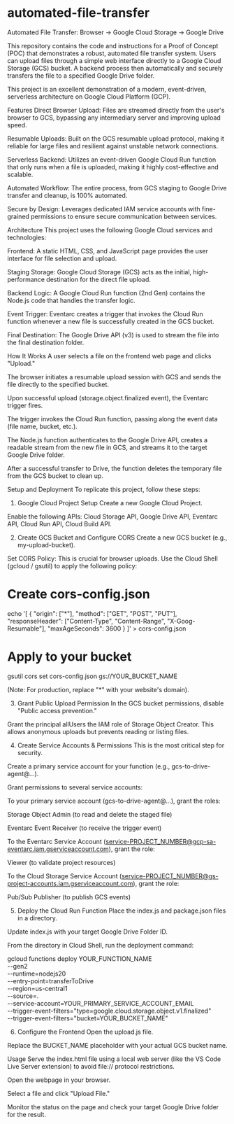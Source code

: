 # automated-file-transfer
Automated File Transfer: Browser → Google Cloud Storage → Google Drive

This repository contains the code and instructions for a Proof of Concept (POC) that demonstrates a robust, automated file transfer system. Users can upload files through a simple web interface directly to a Google Cloud Storage (GCS) bucket. A backend process then automatically and securely transfers the file to a specified Google Drive folder.

This project is an excellent demonstration of a modern, event-driven, serverless architecture on Google Cloud Platform (GCP).

Features
Direct Browser Upload: Files are streamed directly from the user's browser to GCS, bypassing any intermediary server and improving upload speed.

Resumable Uploads: Built on the GCS resumable upload protocol, making it reliable for large files and resilient against unstable network connections.

Serverless Backend: Utilizes an event-driven Google Cloud Run function that only runs when a file is uploaded, making it highly cost-effective and scalable.

Automated Workflow: The entire process, from GCS staging to Google Drive transfer and cleanup, is 100% automated.

Secure by Design: Leverages dedicated IAM service accounts with fine-grained permissions to ensure secure communication between services.

Architecture
This project uses the following Google Cloud services and technologies:

Frontend: A static HTML, CSS, and JavaScript page provides the user interface for file selection and upload.

Staging Storage: Google Cloud Storage (GCS) acts as the initial, high-performance destination for the direct file upload.

Backend Logic: A Google Cloud Run function (2nd Gen) contains the Node.js code that handles the transfer logic.

Event Trigger: Eventarc creates a trigger that invokes the Cloud Run function whenever a new file is successfully created in the GCS bucket.

Final Destination: The Google Drive API (v3) is used to stream the file into the final destination folder.

How It Works
A user selects a file on the frontend web page and clicks "Upload."

The browser initiates a resumable upload session with GCS and sends the file directly to the specified bucket.

Upon successful upload (storage.object.finalized event), the Eventarc trigger fires.

The trigger invokes the Cloud Run function, passing along the event data (file name, bucket, etc.).

The Node.js function authenticates to the Google Drive API, creates a readable stream from the new file in GCS, and streams it to the target Google Drive folder.

After a successful transfer to Drive, the function deletes the temporary file from the GCS bucket to clean up.

Setup and Deployment
To replicate this project, follow these steps:

1. Google Cloud Project Setup
Create a new Google Cloud Project.

Enable the following APIs: Cloud Storage API, Google Drive API, Eventarc API, Cloud Run API, Cloud Build API.

2. Create GCS Bucket and Configure CORS
Create a new GCS bucket (e.g., my-upload-bucket).

Set CORS Policy: This is crucial for browser uploads. Use the Cloud Shell (gcloud / gsutil) to apply the following policy:

# Create cors-config.json
echo '[
  {
    "origin": ["*"],
    "method": ["GET", "POST", "PUT"],
    "responseHeader": ["Content-Type", "Content-Range", "X-Goog-Resumable"],
    "maxAgeSeconds": 3600
  }
]' > cors-config.json

# Apply to your bucket
gsutil cors set cors-config.json gs://YOUR_BUCKET_NAME

(Note: For production, replace "*" with your website's domain).

3. Grant Public Upload Permission
In the GCS bucket permissions, disable "Public access prevention."

Grant the principal allUsers the IAM role of Storage Object Creator. This allows anonymous uploads but prevents reading or listing files.

4. Create Service Accounts & Permissions
This is the most critical step for security.

Create a primary service account for your function (e.g., gcs-to-drive-agent@...).

Grant permissions to several service accounts:

To your primary service account (gcs-to-drive-agent@...), grant the roles:

Storage Object Admin (to read and delete the staged file)

Eventarc Event Receiver (to receive the trigger event)

To the Eventarc Service Account (service-PROJECT_NUMBER@gcp-sa-eventarc.iam.gserviceaccount.com), grant the role:

Viewer (to validate project resources)

To the Cloud Storage Service Account (service-PROJECT_NUMBER@gs-project-accounts.iam.gserviceaccount.com), grant the role:

Pub/Sub Publisher (to publish GCS events)

5. Deploy the Cloud Run Function
Place the index.js and package.json files in a directory.

Update index.js with your target Google Drive Folder ID.

From the directory in Cloud Shell, run the deployment command:

gcloud functions deploy YOUR_FUNCTION_NAME \
  --gen2 \
  --runtime=nodejs20 \
  --entry-point=transferToDrive \
  --region=us-central1 \
  --source=. \
  --service-account=YOUR_PRIMARY_SERVICE_ACCOUNT_EMAIL \
  --trigger-event-filters="type=google.cloud.storage.object.v1.finalized" \
  --trigger-event-filters="bucket=YOUR_BUCKET_NAME"

6. Configure the Frontend
Open the upload.js file.

Replace the BUCKET_NAME placeholder with your actual GCS bucket name.

Usage
Serve the index.html file using a local web server (like the VS Code Live Server extension) to avoid file:// protocol restrictions.

Open the webpage in your browser.

Select a file and click "Upload File."

Monitor the status on the page and check your target Google Drive folder for the result.
